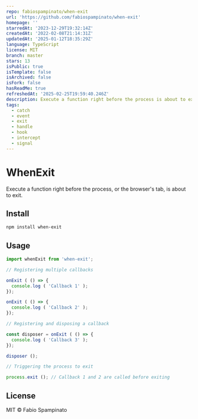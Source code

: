 ```yaml
---
repo: fabiospampinato/when-exit
url: 'https://github.com/fabiospampinato/when-exit'
homepage: ''
starredAt: '2023-12-29T19:32:14Z'
createdAt: '2022-02-08T21:14:31Z'
updatedAt: '2025-01-12T18:35:29Z'
language: TypeScript
license: MIT
branch: master
stars: 13
isPublic: true
isTemplate: false
isArchived: false
isFork: false
hasReadMe: true
refreshedAt: '2025-02-25T19:59:40.246Z'
description: Execute a function right before the process is about to exit.
tags:
  - catch
  - event
  - exit
  - handle
  - hook
  - intercept
  - signal
---
```


# WhenExit

Execute a function right before the process, or the browser's tab, is about to exit.

## Install

```sh
npm install when-exit
```

## Usage

```ts
import whenExit from 'when-exit';

// Registering multiple callbacks

onExit ( () => {
  console.log ( 'Callback 1' );
});

onExit ( () => {
  console.log ( 'Callback 2' );
});

// Registering and disposing a callback

const disposer = onExit ( () => {
  console.log ( 'Callback 3' );
});

disposer ();

// Triggering the process to exit

process.exit (); // Callback 1 and 2 are called before exiting
```

## License

MIT © Fabio Spampinato
